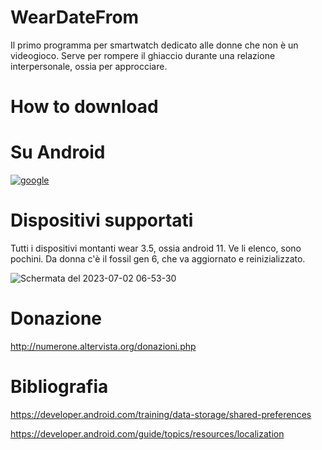 # WearDateFrom
Il primo programma per smartwatch dedicato alle donne che non è un videogioco.
Serve per rompere il ghiaccio durante una relazione interpersonale, ossia per approcciare.

# How to download


# Su Android

[![google](https://play.google.com/intl/it_it/badges/static/images/badges/en_badge_web_generic.png)](https://play.google.com/store/apps/details?id=org.altervista.numerone.weardatefrom)


# Dispositivi supportati

Tutti i dispositivi montanti wear 3.5, ossia android 11. Ve li elenco, sono pochini. Da donna c'è il fossil gen 6, che va aggiornato e reinizializzato.

![Schermata del 2023-07-02 06-53-30](https://github.com/numerunix/WearDateFrom/assets/49764967/5b96341d-d059-4254-9334-87ed1fc82f15)


# Donazione

http://numerone.altervista.org/donazioni.php

# Bibliografia

https://developer.android.com/training/data-storage/shared-preferences

https://developer.android.com/guide/topics/resources/localization
